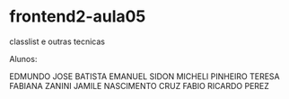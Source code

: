 # frontend2-aula05
classlist e outras tecnicas

Alunos:

EDMUNDO JOSE BATISTA
EMANUEL SIDON
MICHELI PINHEIRO TERESA
FABIANA ZANINI
JAMILE NASCIMENTO CRUZ
FABIO RICARDO PEREZ